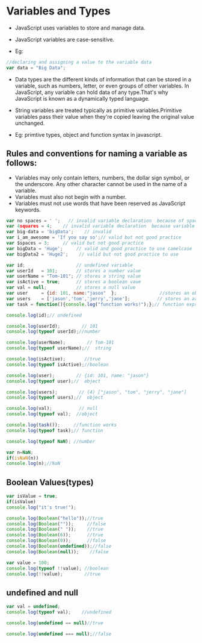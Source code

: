 # Variables and Types

* JavaScript uses variables to store and manage data.
* JavaScript variables are case-sensitive.

* Eg:
```javascript
//declaring and assigning a value to the variable data
var data = "Big Data";
```

* Data types are the different kinds of information that can be stored in a variable, such as numbers, letter, or even groups of other variables. In JavaScript, any variable can hold data of any type.That's why JavaScript is known as a dynamically typed language.

* String variables are treated typically as primitive variables.Primitive variables pass their value when they're copied leaving the original value unchanged.

* Eg: primtive types, object and function syntax in javascript.
## Rules and conventions for naming a variable as follows:
* Variables may only contain letters, numbers, the dollar sign symbol, or the underscore. Any other character cannot be used in the name of a variable.
* Variables must also not begin with a number.
* Variables must not use words that have been reserved as JavaScript keywords.

```javascript
var no spaces = ' ';   // invalid variable declaration  because of spaces 
var 4squares = 4;    // invalid variable declaration  because variable should not start with digits
var big-data = 'bigData';    // invalid 
var i_am_awesome = 'If you say so';// valid but not good practice
var $spaces = 3;     // valid but not good practice
var bigData = 'Huge';     // valid and good practice to use camelcase 
var bigData2 = 'Huge2';    // valid but not good practice to use
```


```javascript
var id;                   // undefined variable
var userId   = 101;       // stores a number value
var userName = "Tom-101"; // stores a string value
var isActive = true;      // stores a boolean vaue
var val = null;           // stores a null value
var user     = {id: 101, name:"jason"  };                //stores an object
var users    = ['jason','tom','jerry','jane'];          // stores an array of user names
var task = function(){console.log("function works!");};// function expression

console.log(id);// undefined

console.log(userId);        // 101
console.log(typeof userId);//number

console.log(userName);        // Tom-101
console.log(typeof userName);//  string

console.log(isActive);       //true
console.log(typeof isActive);//boolean

console.log(user);        // {id: 101, name: "jason"}
console.log(typeof user);//  object

console.log(users);        // (4) ["jason", "tom", "jerry", "jane"]
console.log(typeof users);//  object

console.log(val);          // null
console.log(typeof val);  //object 

console.log(task());     //function works
console.log(typeof task);// function

console.log(typeof NaN); //number

var n=NaN;
if(isNaN(n))
console.log(n);//NaN

```

## Boolean Values(types)
```js
var isValue = true;
if(isValue)
console.log("it's true!");

console.log(Boolean("hello"));//true
console.log(Boolean(""));     //false
console.log(Boolean(" "));    //true
console.log(Boolean(6));      //true
console.log(Boolean(0));      //false
console.log(Boolean(undefined));//false
console.log(Boolean(null));    //false

var value = 100;
console.log(typeof !!value); //boolean
console.log(!!value);        //true
```

## undefined and null

```js
var val = undefined;
console.log(typeof val);    //undefined

console.log(undefined == null)//true

console.log(undefined === null);//false

```
